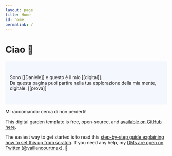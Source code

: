 ```yaml
---
layout: page
title: Home
id: home
permalink: /
---
```

# Ciao 👋

<p style="padding: 3em 1em; background: #f5f7ff; border-radius: 4px;">
Sono [[Daniele]] e questo è il mio [[digital]].
<br>Da questa pagina puoi partire nella tua esplorazione della mia mente, digitale. [[prova]]

Mi raccomando: cerca di non perderti!

</p>

This digital garden template is free, open-source, and [available on GitHub here](https://github.com/maximevaillancourt/digital-garden-jekyll-template).

The easiest way to get started is to read this [step-by-step guide explaining how to set this up from scratch](https://maximevaillancourt.com/blog/setting-up-your-own-digital-garden-with-jekyll). If you need any help, my [DMs are open on Twitter (@vaillancourtmax)](https://twitter.com/vaillancourtmax). 👋

<style>
  .wrapper {
    max-width: 46em;
  }
</style>
